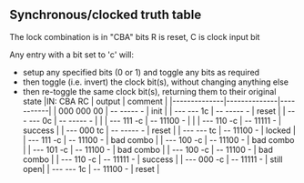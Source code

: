## Synchronous/clocked truth table
The lock combination is in "CBA" bits
R is reset, C is clock input bit

Any entry with a bit set to 'c' will:
 * setup any specified bits (0 or 1) and toggle any bits as required
 * then toggle (i.e. invert) the clock bit(s), without changing anything else
 * then re-toggle the same clock bit(s), returning them to their original state
|IN:  CBA  RC  |    output    | comment   |
|--------------|--------------|-----------|
| 000 000  00  | -- ----- -   | init      |
| --- ---  1c  | -- ----- -   | reset     |
| --- ---  0c  | -- ----- -   |           |
| --- 111  -c  | -- 11100 -   |           |
| --- 110  -c  | -- 11111 -   | success   |
| --- 000  tc  | -- ----- -   | reset     |
| --- ---  tc  | -- 11100 -   | locked    |
| --- 111  -c  | -- 11100 -   | bad combo |
| --- 100  -c  | -- 11100 -   | bad combo |
| --- 101  -c  | -- 11100 -   | bad combo |
| --- 100  -c  | -- 11100 -   | bad combo |
| --- 110  -c  | -- 11111 -   | success   |
| --- 000  -c  | -- 11111 -   | still open|
| --- ---  1c  | -- 11100 -   | reset     |
